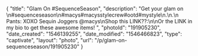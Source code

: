 {
    "title": "Glam On #SequenceSeason",
    "description": "Get your glam on \n#sequenceseason\n#macys#macysstylecrew#ootd#mystyle\n.\n.\n Pants: XOXO Sequin Joggers @macys\nShop this LINK??:\n\nOr the LINK in my bio to get these awesome items! ",
    "photoId": "191905230",
    "date_created": "1546139255",
    "date_modified": "1546466823",
    "type": "captivate",
    "layout": "photo",
    "url": "\/p\/glam-on-sequenceseason\/191905230"
}